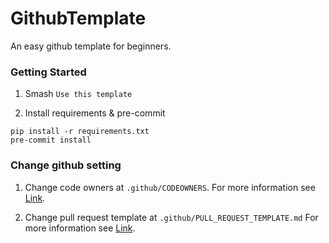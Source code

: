 # GithubTemplate
An easy github template for beginners.


### Getting Started
1. Smash `Use this template`

2. Install requirements & pre-commit
```
pip install -r requirements.txt
pre-commit install
```

### Change github setting

1. Change code owners at ``.github/CODEOWNERS``. For more information see [Link](https://docs.github.com/en/repositories/managing-your-repositorys-settings-and-features/customizing-your-repository/about-code-owners).

2. Change pull request template at ``.github/PULL_REQUEST_TEMPLATE.md`` For more information see [Link](https://docs.github.com/en/communities/using-templates-to-encourage-useful-issues-and-pull-requests/creating-a-pull-request-template-for-your-repository).
